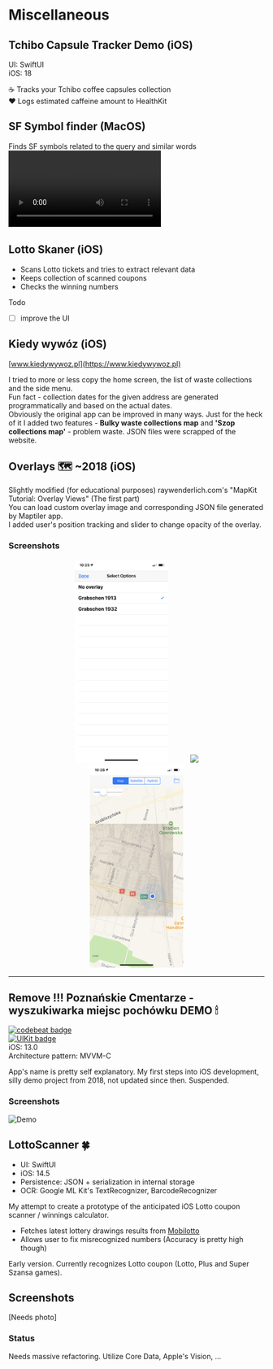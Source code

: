 # Miscellaneous

## Tchibo Capsule Tracker Demo (iOS)
UI: SwiftUI<br>
iOS: 18

☕️ Tracks your Tchibo coffee capsules collection<br>
❤️ Logs estimated caffeine amount to HealthKit

## SF Symbol finder (MacOS)
Finds SF symbols related to the query and similar words
![Demo](Images/sf.mov)

## Lotto Skaner (iOS)

- Scans Lotto tickets and tries to extract relevant data
- Keeps collection of scanned coupons
- Checks the winning numbers

Todo
- [ ] improve the UI

## Kiedy wywóz (iOS)

[www.kiedywywoz.pl](https://www.kiedywywoz.pl)

I tried to more or less copy the home screen, the list of waste collections and the side menu.<br> 
Fun fact - collection dates for the given address are generated programmatically and based on the actual dates.<br>
Obviously the original app can be improved in many ways. Just for the heck of it I added two features - **Bulky waste collections map** and **'Szop collections map'** - problem waste. JSON files were scrapped of the website.

## Overlays 🗺 ~2018 (iOS)

Slightly modified (for educational purposes) raywenderlich.com's "MapKit Tutorial: Overlay Views" (The first part) <br>
You can load custom overlay image and corresponding JSON file generated by Maptiler app. <br>
I added user's position tracking and slider to change opacity of the overlay. <br>
### Screenshots
<div align="center">
<img src="Images/overlays_01.png" height="400" hspace="20" />
<img src="Images/overlays_02.png" height="400" hspace="20"/>
<img src="Images/overlays_03.png" height="400" hspace="20"/>
</div> 

---

## Remove !!! Poznańskie Cmentarze - wyszukiwarka miejsc pochówku DEMO 🕯<br>

[![codebeat badge](https://codebeat.co/badges/48d3a0b4-b396-4c6e-8148-86ff39f844a4)](https://codebeat.co/projects/github-com-skotak79-poznanskie-cmentarze-master)<br>
[![UIKit badge](https://img.shields.io/badge/Made%20with-UIKit-blue)](https://developer.apple.com/documentation/uikit) <br>
iOS: 13.0 <br>
Architecture pattern: MVVM-C <br>

App's name is pretty self explanatory. My first steps into iOS development, silly demo project from 2018, not updated since then. 
Suspended.

### Screenshots
![Demo](Images/cmentarze.gif)

## LottoScanner 🍀

- UI: SwiftUI
- iOS: 14.5
- Persistence: JSON + serialization in internal storage
- OCR: Google ML Kit's TextRecognizer, BarcodeRecognizer

My attempt to create a prototype of the anticipated iOS Lotto coupon scanner / winnings calculator. 
- Fetches latest lottery drawings results from [Mobilotto](http://serwis.mobilotto.pl/mapi_v6/index.php?json=getGames)
- Allows user to fix misrecognized numbers (Accuracy is pretty high though)

Early version. Currently recognizes Lotto coupon (Lotto, Plus and Super Szansa games).

## Screenshots
[Needs photo]

### Status
Needs massive refactoring. Utilize Core Data, Apple's Vision, ... 
